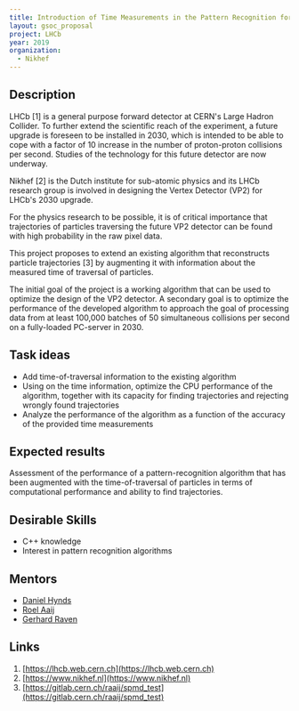 ```yaml
---
title: Introduction of Time Measurements in the Pattern Recognition for LHCb's Future Vertex Detector
layout: gsoc_proposal
project: LHCb
year: 2019
organization:
  - Nikhef
---
```


## Description

LHCb [1] is a general purpose forward detector at CERN's Large Hadron
Collider. To further extend the scientific reach of the experiment, a
future upgrade is foreseen to be installed in 2030, which is intended
to be able to cope with a factor of 10 increase in the number of
proton-proton collisions per second. Studies of the technology for
this future detector are now underway.

Nikhef [2] is the Dutch institute for sub-atomic physics and its LHCb
research group is involved in designing the Vertex Detector (VP2) for
LHCb's 2030 upgrade.

For the physics research to be possible, it is of critical importance
that trajectories of particles traversing the future VP2 detector can
be found with high probability in the raw pixel data.

This project proposes to extend an existing algorithm that
reconstructs particle trajectories [3] by augmenting it with
information about the measured time of traversal of particles.

The initial goal of the project is a working algorithm that can be
used to optimize the design of the VP2 detector. A secondary goal is
to optimize the performance of the developed algorithm to approach the
goal of processing data from at least 100,000 batches of 50
simultaneous collisions per second on a fully-loaded PC-server in
2030.

## Task ideas
  * Add time-of-traversal information to the existing algorithm
  * Using on the time information, optimize the CPU performance of the
    algorithm, together with its capacity for finding trajectories and
    rejecting wrongly found trajectories
  * Analyze the performance of the algorithm as a function of the
    accuracy of the provided time measurements

## Expected results
Assessment of the performance of a pattern-recognition algorithm that
has been augmented with the time-of-traversal of particles in terms of
computational performance and ability to find trajectories.

## Desirable Skills
  * C++ knowledge
  * Interest in pattern recognition algorithms

## Mentors
  * [Daniel Hynds](mailto:d.hynds@nikhef.nl)
  * [Roel Aaij](mailto:roelaaij@nikhef.nl)
  * [Gerhard Raven](mailto:gerhard.raven@nikhef.nl)

## Links
   1. [https://lhcb.web.cern.ch](https://lhcb.web.cern.ch)
   2. [https://www.nikhef.nl](https://www.nikhef.nl)
   3. [https://gitlab.cern.ch/raaij/spmd_test](https://gitlab.cern.ch/raaij/spmd_test)
